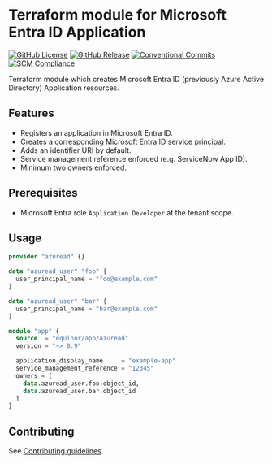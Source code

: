 # Terraform module for Microsoft Entra ID Application

[![GitHub License](https://img.shields.io/github/license/equinor/terraform-azuread-app)](https://github.com/equinor/terraform-azuread-app/blob/main/LICENSE)
[![GitHub Release](https://img.shields.io/github/v/release/equinor/terraform-azuread-app)](https://github.com/equinor/terraform-azuread-app/releases/latest)
[![Conventional Commits](https://img.shields.io/badge/Conventional%20Commits-1.0.0-%23FE5196?logo=conventionalcommits&logoColor=white)](https://conventionalcommits.org)
[![SCM Compliance](https://scm-compliance-api.radix.equinor.com/repos/equinor/terraform-azuread-app/badge)](https://developer.equinor.com/governance/scm-policy/)

Terraform module which creates Microsoft Entra ID (previously Azure Active Directory) Application resources.

## Features

- Registers an application in Microsoft Entra ID.
- Creates a corresponding Microsoft Entra ID service principal.
- Adds an identifier URI by default.
- Service management reference enforced (e.g. ServiceNow App ID).
- Minimum two owners enforced.

## Prerequisites

- Microsoft Entra role `Application Developer` at the tenant scope.

## Usage

```terraform
provider "azuread" {}

data "azuread_user" "foo" {
  user_principal_name = "foo@example.com"
}

data "azuread_user" "bar" {
  user_principal_name = "bar@example.com"
}

module "app" {
  source  = "equinor/app/azuread"
  version = "~> 0.9"

  application_display_name     = "example-app"
  service_management_reference = "12345"
  owners = [
    data.azuread_user.foo.object_id,
    data.azuread_user.bar.object_id
  ]
}
```

## Contributing

See [Contributing guidelines](https://github.com/equinor/terraform-baseline/blob/main/CONTRIBUTING.md).
